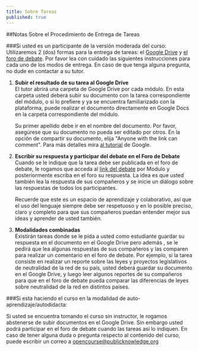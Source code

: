 ```yaml
---
title: Sobre Tareas
published: true
---
```

##Notas Sobre el Procedimiento de Entrega de Tareas

###Si usted es un participante de la versión moderada del curso:
Utilizaremos 2 (dos) formas para la entrega de tareas: el  <a href="https://drive.google.com/open?id=0BwHOpDi7VlbbY0ZTLUhGWHUxczQ&authuser=0" target="_blank">Google Drive</a> y <a href="http://discourse.p2pu.org/c/internet-abierto" target="_blank">el foro de debate</a>.  Por favor lea con cuidado las siguientes instrucciones para cada uno de los modos de entrega.  En caso de que tenga alguna pregunta, no dude en contactar a su tutor.

<ol><li><b>Subir el resultado de su tarea al Google Drive</b></li>
El tutor abrirá una carpeta de Google Drive por cada módulo. En esta carpeta usted deberá subir su documento con la tarea correspondiente del módulo, o si lo prefiere y ya se encuentra familiarizado con la plataforma, puede realizar el documento directamente en Google Docs en la carpeta correspondiente del módulo.

Su primer apellido debe ir en el nombre del documento. Por favor, asegúrese que su documento no pueda ser editado por otros. En la opción de compartir su documento, elija "Anyone with the link can comment". Para más detalles mira <a href="http://www.wikihow.com/Use-Google-Drive" target="_blank">al tutorial</a> de Google. 

<li><b>Escribir su respuesta y participar del debate en el Foro de Debate</b></li>
Cuando se le indique que la tarea debe ser publicada en el foro de debate, le rogamos que acceda al <a href="http://discourse.p2pu.org/c/internet-abierto" target="_blank">link del debate</a> por Modulo y posteriormente escriba en el foro su respuesta. La idea es que usted también lea la respuesta de sus compañeros y  se inicie un diálogo sobre las respuestas de todos los participantes. 

Recuerde que este es un espacio de aprendizaje y colaborativo, así que el uso del lenguaje siempre debe ser respetuoso y en lo posible preciso, claro y completo para que sus compañeros puedan entender mejor sus ideas y aprender de usted también.

<li><b>Modalidades combinadas</b></li>
Existirán tareas donde se le pida a usted como estudiante guardar su respuesta en el documento en el Google Drive pero además , se le pedirá que lea algunas respuestas de sus compañeros y las comparen para realizar un comentario en el foro de debate. Por ejemplo, si la tarea consiste en realizar un reporte sobre las leyes y proyectos legislativos de neutralidad de la red de su país, usted deberá guardar  su documento en el Google Drive, y luego  leer algunos reportes de su compañeros para que en el foro de debate pueda comparar las diferencias de leyes sobre neutralidad de la red en distintos países. </ol>

###Si esta haciendo el curso en la modalidad de auto-aprendizaje/autodidacta:

Si usted se encuentra tomando el curso sin instructor, le rogamos abstenerse de subir documentos en el Google Drive.  Sin embargo usted podrá participar  en el foro de debate cuando las tareas así lo indiquen. En caso de tener alguna duda o pregunta respecto al contenido del curso, puede escribir un correo a <a href="opencourse@publicknowledge.org" target="_blank">opencourse@publicknowledge.org</a>
